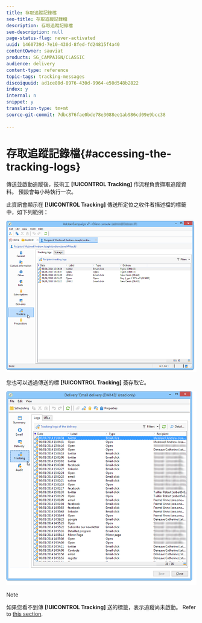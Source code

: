 ```yaml
---
title: 存取追蹤記錄檔
seo-title: 存取追蹤記錄檔
description: 存取追蹤記錄檔
seo-description: null
page-status-flag: never-activated
uuid: 1460739d-7e10-430d-8fed-fd24815f4a40
contentOwner: sauviat
products: SG_CAMPAIGN/CLASSIC
audience: delivery
content-type: reference
topic-tags: tracking-messages
discoiquuid: ad1ce80d-8976-430d-9964-e50d548b2822
index: y
internal: n
snippet: y
translation-type: tm+mt
source-git-commit: 7dbc876fae0bde78e3088ee1ab986cd09e9bcc38

---
```



# 存取追蹤記錄檔{#accessing-the-tracking-logs}

傳送並啟動追蹤後，技術工 **[!UICONTROL Tracking]** 作流程負責擷取追蹤資料。 預設會每小時執行一次。

此資訊會顯示在 **[!UICONTROL Tracking]** 傳送所定位之收件者描述檔的標籤中，如下列範例：

![](assets/s_ncs_user_select_tracking_tab_from_recipient.png)

您也可以透過傳送的標 **[!UICONTROL Tracking]** 簽存取它。

![](assets/s_ncs_user_select_tracking_tab_from_del.png)

>[!NOTE]
>
>如果您看不到傳 **[!UICONTROL Tracking]** 送的標籤，表示追蹤尚未啟動。 Refer to [this section](../../delivery/using/how-to-configure-tracked-links.md).
